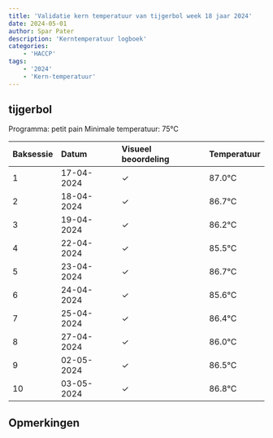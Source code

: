 ```yaml
---
title: 'Validatie kern temperatuur van tijgerbol week 18 jaar 2024'
date: 2024-05-01
author: Spar Pater
description: 'Kerntemperatuur logboek'
categories:
    - 'HACCP'
tags:
    - '2024'
    - 'Kern-temperatuur'
---
```


## tijgerbol

Programma: petit pain
Minimale temperatuur: 75°C

| Baksessie | Datum | Visueel beoordeling | Temperatuur |
|:---|:---|:---|:---|
| 1 | 17-04-2024 | &check; | 87.0°C |
| 2 | 18-04-2024 | &check; | 86.7°C |
| 3 | 19-04-2024 | &check; | 86.2°C |
| 4 | 22-04-2024 | &check; | 85.5°C |
| 5 | 23-04-2024 | &check; | 86.7°C |
| 6 | 24-04-2024 | &check; | 85.6°C |
| 7 | 25-04-2024 | &check; | 86.4°C |
| 8 | 27-04-2024 | &check; | 86.0°C |
| 9 | 02-05-2024 | &check; | 86.5°C |
| 10 | 03-05-2024 | &check; | 86.8°C |

## Opmerkingen


